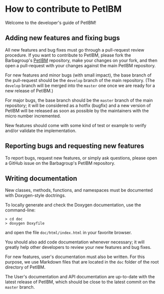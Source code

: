 # How to contribute to PetIBM

Welcome to the developer's guide of PetIBM!

## Adding new features and fixing bugs

All new features and bug fixes must go through a pull-request review procedure.
If you want to contribute to PetIBM, please fork the Barbagroup's [PetIBM](https://github.com/barbagroup/PetIBM) repository, make your changes on your fork, and then open a pull-request with your changes against the main PetIBM repository.

For new features and minor bugs (with small impact), the base branch of the pull-request should be the `develop` branch of the main repository.
(The `develop` branch will be merged into the `master` one once we are ready for a new release of PetIBM.)

For major bugs, the base branch should be the `master` branch of the main repository; it will be considered as a hotfix (bugfix) and a new version of PetIBM will be released as soon as possible by the maintainers with the micro number incremented.

New features should come with some kind of test or example to verify and/or validate the implementation.


## Reporting bugs and requesting new features

To report bugs, request new features, or simply ask questions, please open a GitHub issue on the Barbagroup's PetIBM repository.


## Writing documentation

New classes, methods, functions, and namespaces must be documented with Doxygen-style doctrings.

To locally generate and check the Doxygen documentation, use the command-line:

    > cd doc
    > doxygen Doxyfile

and open the file `doc/html/index.html` in your favorite browser.

You should also add code documentation whenever necessary; it will greatly help other developers to review your new features and bug fixes.

For new features, user's documentation must also be written.
For this purpose, we use Markdown files that are located in the `doc` folder of the root directory of PetIBM.

The User's documentation and API documentation are up-to-date with the latest release of PetIBM, which should be close to the latest commit on the `master` branch.
